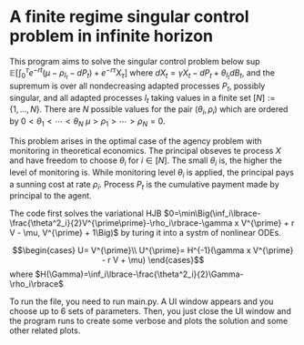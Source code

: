 # A finite regime singular control problem in infinite horizon
 
This program aims to solve the singular control problem below
$\sup\mathbb{E}\Big[\int_0^\tau e^{-rt}\big(\mu-\rho_{I_t}-dP_t\big)+e^{-r\tau}X_\tau\Big]$
where $dX_t=\gamma X_t -dP_t + \theta_{I_t}dB_t$, and the supremum is over all nondecreasing adapted processes $P_t$, possibly singular, and all adapted processes $I_t$ taking values in a finite set $[N]:=\lbrace1,...,N\rbrace$. There are $N$ possible values for the pair $(\theta_i,\rho_i)$ which are ordered by $0<\theta_1<\cdots<\theta_N$
$\mu>\rho_1>\cdots>\rho_N=0$.

This problem arises in the optimal case of the agency problem with monitoring in theoretical economics. The principal obseves te process $X$ and have freedom to choose $\theta_i$ for $i\in [N]$. The small $\theta_i$ is, the higher the level of monitoring is. While monitoring level $\theta_i$ is applied, the principal pays a sunning cost at rate $\rho_i$.  Process $P_t$ is the cumulative payment made by principal to the agent. 

The code first solves the variational HJB
$0=\min\Big(\inf_i\lbrace-\frac{\theta^2_i}{2}V^{\prime\prime}-\rho_i\rbrace-\gamma x V^{\prime} + r V - \mu, V^{\prime} + 1\Big)$ by turing it into a systm of nonlinear ODEs.


$$\begin{cases}
U= V^{\prime}\\
U^{\prime}= H^{-1}(\gamma x V^{\prime} - r V + \mu)
\end{cases}$$
where $H(\Gamma)=\inf_i\lbrace-\frac{\theta^2_i}{2}\Gamma-\rho_i\rbrace$ 

To run the file, you need to run main.py. A UI window appears and you choose up to 6 sets of parameters. Then, you just close the UI window and the program runs to create some verbose and plots the solution and some other related plots.
